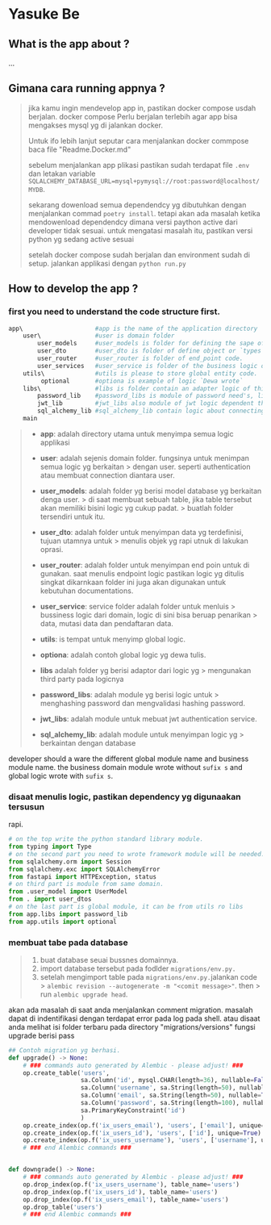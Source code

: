 # Yasuke Be

## What is the app about ?

...

## Gimana cara running appnya ?

> jika kamu ingin mendevelop app in, pastikan docker compose usdah berjalan. docker compose
> Perlu berjalan terlebih agar app bisa mengakses mysql yg di jalankan docker.
>
> Untuk ifo lebih lanjut seputar cara menjalankan docker commpose baca file "Readme.Docker.md"
>
> sebelum menjalankan app plikasi pastikan sudah terdapat file `.env` dan letakan
> variable `SQLALCHEMY_DATABASE_URL=mysql+pymysql://root:password@localhost/MYDB`.
>
> sekarang dowenload semua dependendcy yg dibutuhkan dengan menjalankan commad
> `poetry install`. tetapi akan ada masalah ketika mendowenload dependendcy
> dimana versi paython active dari developer tidak sesuai. untuk mengatasi masalah itu,
> pastikan versi python yg sedang active sesuai
>
>
> setelah docker compose sudah berjalan dan environment sudah di setup. jalankan
> applikasi dengan `python run.py`
>
>

## How to develop the app ?

### first you need to understand the code structure first.

```bash
app\                    #app is the name of the application directory
    user\               #user is domain folder 
        user_models     #user_models is folder for defining the sape of entity.
        user_dto        #user_dto is folder of define object or `types`. 
        user_router     #user_router is folder of end_point code. 
        user_services   #user_service is folder of the business logic of user,
    utils\              #utils is please to store global entity code.  
         optional       #optiona is example of logic `Dewa wrote`
    libs\               #libs is folder contain an adapter logic of third party usage. 
        password_lib    #password_libs is module of password need's, like hashing and verifying it. 
        jwt_lib         #jwt_libs also module of jwt logic dependent third party. 
        sql_alchemy_lib #sql_alchemy_lib contain logic about connecting to database
    main
```

> - **app**: adalah directory utama untuk menyimpa semua logic applikasi
>
> - **user**: adalah sejenis domain folder. fungsinya untuk menimpan semua logic yg berkaitan
    > dengan user. seperti authentication atau membuat connection diantara user.
>
> - **user_models**: adalah folder yg berisi model database yg berkaitan denga user.
    > di saat membuat sebuah table, jika table tersebut akan memiliki bisini logic yg cukup padat.
    > buatlah folder tersendiri untuk itu.
>
> - **user_dto**: adalah folder untuk menyimpan data yg terdefinisi, tujuan utamnya untuk
    > menulis objek yg rapi utnuk di lakukan oprasi.
>
> - **user_router**: adalah folder untuk menyimpan end poin untuk di gunakan. saat menulis
    endpoint logic pastikan logic yg ditulis singkat dikarnkaan folder ini juga akan
    digunakan untuk kebutuhan documentations.
>
> - **user_service**: service folder adalah folder untuk menluis
    > bussiness logic dari domain, logic di sini bisa beruap penarikan
    > data, mutasi data dan pendaftaran data.
> - **utils**: is tempat untuk menyimp global logic.
>
> - **optiona**: adalah contoh global logic yg dewa tulis.
>
> - **libs** adalah folder yg berisi adaptor dari logic yg
    > mengunakan third party pada logicnya
>
> - **password_libs**: adalah module yg berisi logic untuk
    > menghashing password dan mengvalidasi hashing password.
>
> - **jwt_libs**: adalah module untuk mebuat jwt authentication service.
>
> - **sql_alchemy_lib**: adalah module untuk menyimpan logic yg
    > berkaintan dengan database


developer should a ware the different global module name and business module name. the business domain module wrote
without `sufix s` and global logic wrote with `sufix s`.

### disaat menulis logic, pastikan dependency yg digunaakan tersusun

rapi.

```python
# on the top write the python standard library module.
from typing import Type
# on the second part you need to wrote framework module will be needed. its might be a type use to annotate a variable or error to be raise, but please to make it as logic dependency, make logic dependency on libs folder
from sqlalchemy.orm import Session
from sqlalchemy.exc import SQLAlchemyError
from fastapi import HTTPException, status
# on third part is module from same domain.
from .user_model import UserModel
from . import user_dtos
# on the last part is global module, it can be from utils ro libs
from app.libs import password_lib
from app.utils import optional
```

### membuat tabe pada database

> 1. buat database seuai bussnes domainnya.
> 2. import database tersebut pada fodlder `migrations/env.py.`
> 3. setelah mengimport table pada `migrations/env.py.`jalankan code
     > `alembic revision --autogenerate -m "<comit message>"`. then
     > run `alembic upgrade head`.

akan ada masalah di saat anda menjalankan comment migration.
masalah dapat di indentifikasi dengan terdapat error pada log
pada shell. atau disaat anda melihat isi folder terbaru pada
directory "migrations/versions" fungsi upgrade berisi pass

```python
## Contoh migration yg berhasi.
def upgrade() -> None:
    # ### commands auto generated by Alembic - please adjust! ###
    op.create_table('users',
                    sa.Column('id', mysql.CHAR(length=36), nullable=False),
                    sa.Column('username', sa.String(length=50), nullable=True),
                    sa.Column('email', sa.String(length=50), nullable=True),
                    sa.Column('password', sa.String(length=100), nullable=True),
                    sa.PrimaryKeyConstraint('id')
                    )
    op.create_index(op.f('ix_users_email'), 'users', ['email'], unique=True)
    op.create_index(op.f('ix_users_id'), 'users', ['id'], unique=True)
    op.create_index(op.f('ix_users_username'), 'users', ['username'], unique=True)
    # ### end Alembic commands ###


def downgrade() -> None:
    # ### commands auto generated by Alembic - please adjust! ###
    op.drop_index(op.f('ix_users_username'), table_name='users')
    op.drop_index(op.f('ix_users_id'), table_name='users')
    op.drop_index(op.f('ix_users_email'), table_name='users')
    op.drop_table('users')
    # ### end Alembic commands ###
```